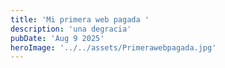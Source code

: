 ```yaml
---
title: 'Mi primera web pagada '
description: 'una degracia'
pubDate: 'Aug 9 2025'
heroImage: '../../assets/Primerawebpagada.jpg'
---
```


